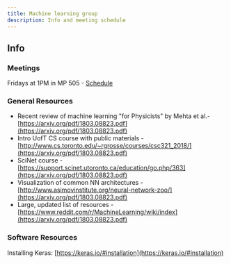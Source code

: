```yaml
---
title: Machine learning group
description: Info and meeting schedule
---
```


## Info

### Meetings 
Fridays at 1PM in MP 505 - [Schedule](https://docs.google.com/spreadsheets/u/1/d/1g5YJG3eM5Nce51zA7Vuy-tRkN3CzBXFOp02jR28Tjas/edit?usp=drive_open&ouid=107552247492071363708)

### General Resources
- Recent review of machine learning "for Physicists" by Mehta et al.- [https://arxiv.org/pdf/1803.08823.pdf](https://arxiv.org/pdf/1803.08823.pdf)
- Intro UofT CS course with public materials - [http://www.cs.toronto.edu/~rgrosse/courses/csc321_2018/](https://arxiv.org/pdf/1803.08823.pdf)
- SciNet course - [https://support.scinet.utoronto.ca/education/go.php/363](https://arxiv.org/pdf/1803.08823.pdf)
- Visualization of common NN architectures - [http://www.asimovinstitute.org/neural-network-zoo/](https://arxiv.org/pdf/1803.08823.pdf)
- Large, updated list of resources - [https://www.reddit.com/r/MachineLearning/wiki/index](https://arxiv.org/pdf/1803.08823.pdf)

### Software Resources
Installing Keras: [https://keras.io/#installation](https://keras.io/#installation)
